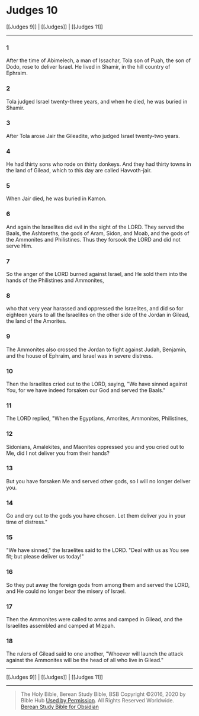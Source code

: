 # Judges 10

[[Judges 9]] | [[Judges]] | [[Judges 11]]

---

### 1
After the time of Abimelech, a man of Issachar, Tola son of Puah, the son of Dodo, rose to deliver Israel. He lived in Shamir, in the hill country of Ephraim.

### 2
Tola judged Israel twenty-three years, and when he died, he was buried in Shamir.

### 3
After Tola arose Jair the Gileadite, who judged Israel twenty-two years.

### 4
He had thirty sons who rode on thirty donkeys. And they had thirty towns in the land of Gilead, which to this day are called Havvoth-jair.

### 5
When Jair died, he was buried in Kamon.

### 6
And again the Israelites did evil in the sight of the LORD. They served the Baals, the Ashtoreths, the gods of Aram, Sidon, and Moab, and the gods of the Ammonites and Philistines. Thus they forsook the LORD and did not serve Him.

### 7
So the anger of the LORD burned against Israel, and He sold them into the hands of the Philistines and Ammonites,

### 8
who that very year harassed and oppressed the Israelites, and did so for eighteen years to all the Israelites on the other side of the Jordan in Gilead, the land of the Amorites.

### 9
The Ammonites also crossed the Jordan to fight against Judah, Benjamin, and the house of Ephraim, and Israel was in severe distress.

### 10
Then the Israelites cried out to the LORD, saying, "We have sinned against You, for we have indeed forsaken our God and served the Baals."

### 11
The LORD replied, "When the Egyptians, Amorites, Ammonites, Philistines,

### 12
Sidonians, Amalekites, and Maonites oppressed you and you cried out to Me, did I not deliver you from their hands?

### 13
But you have forsaken Me and served other gods, so I will no longer deliver you.

### 14
Go and cry out to the gods you have chosen. Let them deliver you in your time of distress."

### 15
"We have sinned," the Israelites said to the LORD. "Deal with us as You see fit; but please deliver us today!"

### 16
So they put away the foreign gods from among them and served the LORD, and He could no longer bear the misery of Israel.

### 17
Then the Ammonites were called to arms and camped in Gilead, and the Israelites assembled and camped at Mizpah.

### 18
The rulers of Gilead said to one another, "Whoever will launch the attack against the Ammonites will be the head of all who live in Gilead."

---

[[Judges 9]] | [[Judges]] | [[Judges 11]]

---

> The Holy Bible, Berean Study Bible, BSB
> Copyright &copy;2016, 2020 by Bible Hub
> [Used by Permission](https://berean.bible/terms.htm). All Rights Reserved Worldwide.
> [Berean Study Bible for Obsidian](https://github.com/gapmiss/berean-study-bible-for-obsidian)</small>

